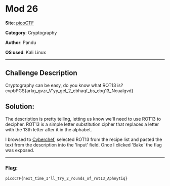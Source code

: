 # Mod 26

**Site**: [picoCTF](https://www.picoctf.org/)

**Category**: Cryptography

**Author**: Pandu

**OS used**: Kali Linux

----

## Challenge Description

Cryptography can be easy, do you know what ROT13 is? cvpbPGS{arkg_gvzr_V'yy_gel_2_ebhaqf_bs_ebg13_Ncualgvd}

## Solution:

The description is pretty telling, letting us know we'll need to use ROT13 to decipher. ROT13 is a simple letter substitution cipher that replaces a letter with the 13th letter after it in the alphabet.

I browsed to [Cyberchef](https://gchq.github.io/CyberChef/), selected ROT13 from the recipe list and pasted the text from the description into the 'Input' field. Once I  clicked 'Bake' the flag was exposed.


----

### Flag:

```
picoCTF{next_time_I'll_try_2_rounds_of_rot13_Aphnytiq}
```
